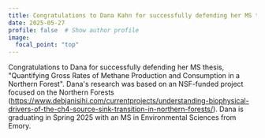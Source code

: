 ```yaml
---
title: Congratulations to Dana Kahn for successfully defending her MS thesis!
date: 2025-05-27
profile: false  # Show author profile
image:
  focal_point: "top"
---
```

Congratulations to Dana for successfully defending her MS thesis, "Quantifying Gross Rates of Methane Production and Consumption in a Northern Forest". Dana's research was based on an NSF-funded project focused on the Northern Forests (https://www.debjanisihi.com/currentprojects/understanding-biophysical-drivers-of-the-ch4-source-sink-transition-in-northern-forests/). Dana is graduating in Spring 2025 with an MS in Environmental Sciences from Emory.


  
